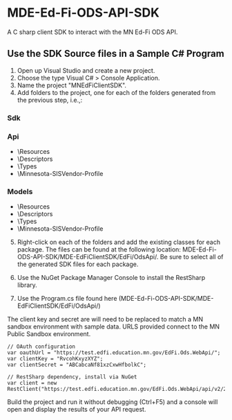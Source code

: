 # MDE-Ed-Fi-ODS-API-SDK
A C sharp client SDK to interact with the MN Ed-Fi ODS API.

## Use the SDK Source files in a Sample C# Program
1. Open up Visual Studio and create a new project. 
2. Choose the type Visual C# > Console Application. 
3. Name the project "MNEdFiClientSDK".
4. Add folders to the project, one for each of the folders generated from the previous step, i.e.,:

### Sdk

### Api
* \Resources
* \Descriptors
* \Types
* \Minnesota-SISVendor-Profile

### Models
* \Resources
* \Descriptors
* \Types
* \Minnesota-SISVendor-Profile




5. Right-click on each of the folders and add the existing classes for each package. The files can be found at the following location: MDE-Ed-Fi-ODS-API-SDK/MDE-EdFiClientSDK/EdFi/OdsApi/. Be sure to select all of the generated SDK files for each package.

6. Use the NuGet Package Manager Console to install the RestSharp library. 
7. Use the Program.cs file found here (MDE-Ed-Fi-ODS-API-SDK/MDE-EdFiClientSDK/EdFi/OdsApi/) 

The client key and secret are will need to be replaced to match a MN sandbox environment with sample data.  URLS provided connect to the MN Public Sandbox environment. 

```
// OAuth configuration
var oauthUrl = "https://test.edfi.education.mn.gov/EdFi.Ods.WebApi/";
var clientKey = "RvcohKxyzXYZ";
var clientSecret = "ABCabcaNf81xzCxwHfbolkC";
 
// RestSharp dependency, install via NuGet
var client = new RestClient("https://test.edfi.education.mn.gov/EdFi.Ods.WebApi/api/v2/2018/");
```

Build the project and run it without debugging (Ctrl+F5) and a console will open and display the results of your API request.


